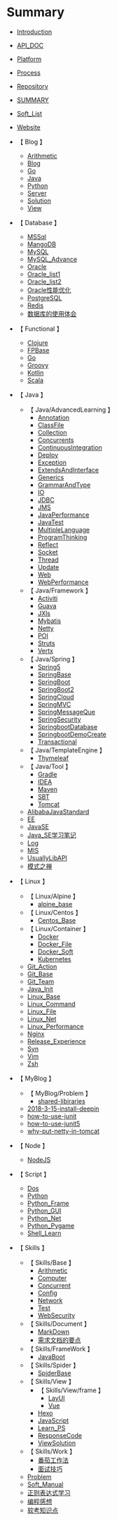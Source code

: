 # Summary

* [Introduction](README.md)

* [ API_DOC ](./API_DOC.md)
* [ Platform ](./Platform.md)
* [ Process ](./Process.md)
* [ Repository ](./Repository.md)
* [ SUMMARY ](./SUMMARY.md)
* [ Soft_List ](./Soft_List.md)
* [ Website ](./Website.md)
* 【 Blog 】
    * [ Arithmetic ](./Blog/Arithmetic.md)
    * [ Blog ](./Blog/Blog.md)
    * [ Go ](./Blog/Go.md)
    * [ Java ](./Blog/Java.md)
    * [ Python ](./Blog/Python.md)
    * [ Server ](./Blog/Server.md)
    * [ Solution ](./Blog/Solution.md)
    * [ View ](./Blog/View.md)
* 【 Database 】
    * [ MSSql ](./Database/MSSql.md)
    * [ MangoDB ](./Database/MangoDB.md)
    * [ MySQL ](./Database/MySQL.md)
    * [ MySQL_Advance ](./Database/MySQL_Advance.md)
    * [ Oracle ](./Database/Oracle.md)
    * [ Oracle_list1 ](./Database/Oracle_list1.md)
    * [ Oracle_list2 ](./Database/Oracle_list2.md)
    * [ Oracle性能优化 ](./Database/Oracle性能优化.md)
    * [ PostgreSQL ](./Database/PostgreSQL.md)
    * [ Redis ](./Database/Redis.md)
    * [ 数据库的使用体会 ](./Database/数据库的使用体会.md)
* 【 Functional 】
    * [ Clojure ](./Functional/Clojure.md)
    * [ FPBase ](./Functional/FPBase.md)
    * [ Go ](./Functional/Go.md)
    * [ Groovy ](./Functional/Groovy.md)
    * [ Kotlin ](./Functional/Kotlin.md)
    * [ Scala ](./Functional/Scala.md)
* 【 Java 】
    * 【 Java/AdvancedLearning 】
        * [ Annotation ](./Java/AdvancedLearning/Annotation.md)
        * [ ClassFile ](./Java/AdvancedLearning/ClassFile.md)
        * [ Collection ](./Java/AdvancedLearning/Collection.md)
        * [ Concurrents ](./Java/AdvancedLearning/Concurrents.md)
        * [ ContinuousIntegration ](./Java/AdvancedLearning/ContinuousIntegration.md)
        * [ Deploy ](./Java/AdvancedLearning/Deploy.md)
        * [ Exception ](./Java/AdvancedLearning/Exception.md)
        * [ ExtendsAndInterface ](./Java/AdvancedLearning/ExtendsAndInterface.md)
        * [ Generics ](./Java/AdvancedLearning/Generics.md)
        * [ GrammarAndType ](./Java/AdvancedLearning/GrammarAndType.md)
        * [ IO ](./Java/AdvancedLearning/IO.md)
        * [ JDBC ](./Java/AdvancedLearning/JDBC.md)
        * [ JMS ](./Java/AdvancedLearning/JMS.md)
        * [ JavaPerformance ](./Java/AdvancedLearning/JavaPerformance.md)
        * [ JavaTest ](./Java/AdvancedLearning/JavaTest.md)
        * [ MultipleLanguage ](./Java/AdvancedLearning/MultipleLanguage.md)
        * [ ProgramThinking ](./Java/AdvancedLearning/ProgramThinking.md)
        * [ Reflect ](./Java/AdvancedLearning/Reflect.md)
        * [ Socket ](./Java/AdvancedLearning/Socket.md)
        * [ Thread ](./Java/AdvancedLearning/Thread.md)
        * [ Update ](./Java/AdvancedLearning/Update.md)
        * [ Web ](./Java/AdvancedLearning/Web.md)
        * [ WebPerformance ](./Java/AdvancedLearning/WebPerformance.md)
    * 【 Java/Framework 】
        * [ Activiti ](./Java/Framework/Activiti.md)
        * [ Guava ](./Java/Framework/Guava.md)
        * [ JXls ](./Java/Framework/JXls.md)
        * [ Mybatis ](./Java/Framework/Mybatis.md)
        * [ Netty ](./Java/Framework/Netty.md)
        * [ POI ](./Java/Framework/POI.md)
        * [ Struts ](./Java/Framework/Struts.md)
        * [ Vertx ](./Java/Framework/Vertx.md)
    * 【 Java/Spring 】
        * [ Spring5 ](./Java/Spring/Spring5.md)
        * [ SpringBase ](./Java/Spring/SpringBase.md)
        * [ SpringBoot ](./Java/Spring/SpringBoot.md)
        * [ SpringBoot2 ](./Java/Spring/SpringBoot2.md)
        * [ SpringCloud ](./Java/Spring/SpringCloud.md)
        * [ SpringMVC ](./Java/Spring/SpringMVC.md)
        * [ SpringMessageQue ](./Java/Spring/SpringMessageQue.md)
        * [ SpringSecurity ](./Java/Spring/SpringSecurity.md)
        * [ SpringbootDatabase ](./Java/Spring/SpringbootDatabase.md)
        * [ SpringbootDemoCreate ](./Java/Spring/SpringbootDemoCreate.md)
        * [ Transactional ](./Java/Spring/Transactional.md)
    * 【 Java/TemplateEngine 】
        * [ Thymeleaf ](./Java/TemplateEngine/Thymeleaf.md)
    * 【 Java/Tool 】
        * [ Gradle ](./Java/Tool/Gradle.md)
        * [ IDEA ](./Java/Tool/IDEA.md)
        * [ Maven ](./Java/Tool/Maven.md)
        * [ SBT ](./Java/Tool/SBT.md)
        * [ Tomcat ](./Java/Tool/Tomcat.md)
    * [ AlibabaJavaStandard ](./Java/AlibabaJavaStandard.md)
    * [ EE ](./Java/EE.md)
    * [ JavaSE ](./Java/JavaSE.md)
    * [ Java_SE学习笔记 ](./Java/Java_SE学习笔记.md)
    * [ Log ](./Java/Log.md)
    * [ MIS ](./Java/MIS.md)
    * [ UsuallyLibAPI ](./Java/UsuallyLibAPI.md)
    * [ 模式之禅 ](./Java/模式之禅.md)
* 【 Linux 】
    * 【 Linux/Alpine 】
        * [ alpine_base ](./Linux/Alpine/alpine_base.md)
    * 【 Linux/Centos 】
        * [ Centos_Base ](./Linux/Centos/Centos_Base.md)
    * 【 Linux/Container 】
        * [ Docker ](./Linux/Container/Docker.md)
        * [ Docker_File ](./Linux/Container/Docker_File.md)
        * [ Docker_Soft ](./Linux/Container/Docker_Soft.md)
        * [ Kubernetes ](./Linux/Container/Kubernetes.md)
    * [ Git_Action ](./Linux/Git_Action.md)
    * [ Git_Base ](./Linux/Git_Base.md)
    * [ Git_Team ](./Linux/Git_Team.md)
    * [ Java_Init ](./Linux/Java_Init.md)
    * [ Linux_Base ](./Linux/Linux_Base.md)
    * [ Linux_Command ](./Linux/Linux_Command.md)
    * [ Linux_File ](./Linux/Linux_File.md)
    * [ Linux_Net ](./Linux/Linux_Net.md)
    * [ Linux_Performance ](./Linux/Linux_Performance.md)
    * [ Nginx ](./Linux/Nginx.md)
    * [ Release_Experience ](./Linux/Release_Experience.md)
    * [ Svn ](./Linux/Svn.md)
    * [ Vim ](./Linux/Vim.md)
    * [ Zsh ](./Linux/Zsh.md)
* 【 MyBlog 】
    * 【 MyBlog/Problem 】
        * [ shared-libiraries ](./MyBlog/Problem/shared-libiraries.md)
    * [ 2018-3-15-install-deepin ](./MyBlog/2018-3-15-install-deepin.md)
    * [ how-to-use-junit ](./MyBlog/how-to-use-junit.md)
    * [ how-to-use-junit5 ](./MyBlog/how-to-use-junit5.md)
    * [ why-put-netty-in-tomcat ](./MyBlog/why-put-netty-in-tomcat.md)
* 【 Node 】
    * [ NodeJS ](./Node/NodeJS.md)
* 【 Script 】
    * [ Dos ](./Script/Dos.md)
    * [ Python ](./Script/Python.md)
    * [ Python_Frame ](./Script/Python_Frame.md)
    * [ Python_GUI ](./Script/Python_GUI.md)
    * [ Python_Net ](./Script/Python_Net.md)
    * [ Python_Pygame ](./Script/Python_Pygame.md)
    * [ Shell_Learn ](./Script/Shell_Learn.md)
* 【 Skills 】
    * 【 Skills/Base 】
        * [ Arithmetic ](./Skills/Base/Arithmetic.md)
        * [ Computer ](./Skills/Base/Computer.md)
        * [ Concurrent ](./Skills/Base/Concurrent.md)
        * [ Config ](./Skills/Base/Config.md)
        * [ Network ](./Skills/Base/Network.md)
        * [ Test ](./Skills/Base/Test.md)
        * [ WebSecurity ](./Skills/Base/WebSecurity.md)
    * 【 Skills/Document 】
        * [ MarkDown ](./Skills/Document/MarkDown.md)
        * [ 需求文档的要点 ](./Skills/Document/需求文档的要点.md)
    * 【 Skills/FrameWork 】
        * [ JavaBoot ](./Skills/FrameWork/JavaBoot.md)
    * 【 Skills/Spider 】
        * [ SpiderBase ](./Skills/Spider/SpiderBase.md)
    * 【 Skills/View 】
        * 【 Skills/View/frame 】
            * [ LayUI ](./Skills/View/frame/LayUI.md)
            * [ Vue ](./Skills/View/frame/Vue.md)
        * [ Hexo ](./Skills/View/Hexo.md)
        * [ JavaScript ](./Skills/View/JavaScript.md)
        * [ Learn_PS ](./Skills/View/Learn_PS.md)
        * [ ResponseCode ](./Skills/View/ResponseCode.md)
        * [ ViewSolution ](./Skills/View/ViewSolution.md)
    * 【 Skills/Work 】
        * [ 番茄工作法 ](./Skills/Work/番茄工作法.md)
        * [ 面试技巧 ](./Skills/Work/面试技巧.md)
    * [ Problem ](./Skills/Problem.md)
    * [ Soft_Manual ](./Skills/Soft_Manual.md)
    * [ 正则表达式学习 ](./Skills/正则表达式学习.md)
    * [ 编程感想 ](./Skills/编程感想.md)
    * [ 软考知识点 ](./Skills/软考知识点.md)

